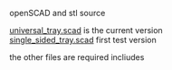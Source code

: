 openSCAD and stl source

[universal_tray.scad](https://github.com/jdodgen/cruise-line-shower-grab-handle-tray/blob/main/src/universal_tray.scad) is the current version    
[single_sided_tray.scad](https://github.com/jdodgen/cruise-line-shower-grab-handle-tray/blob/main/src/single_sided_tray.scad)   first test version   

the other files are required incliudes   
